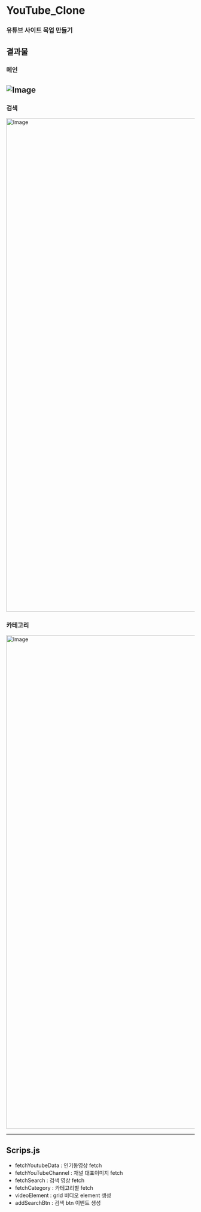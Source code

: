 # YouTube_Clone

### 유튜브 사이트 목업 만들기

## 결과물
### 메인
![Image](https://github.com/user-attachments/assets/310a76ba-410e-4d6d-920f-e9bf8b0a958c)
---
### 검색
<img width="1318" alt="Image" src="https://github.com/user-attachments/assets/831b281a-4d5a-42da-8035-416d7501338e" />

### 카테고리
<img width="1318" alt="Image" src="https://github.com/user-attachments/assets/b4134804-9965-436c-a00c-a7802a0b7514" />

---

## Scrips.js
- fetchYoutubeData : 인기동영상 fetch
- fetchYouTubeChannel : 채널 대표이미지 fetch
- fetchSearch : 검색 영상 fetch
- fetchCategory : 카테고리별 fetch
- videoElement : grid 비디오 element 생성
- addSearchBtn : 검색 btn 이벤트 생성
